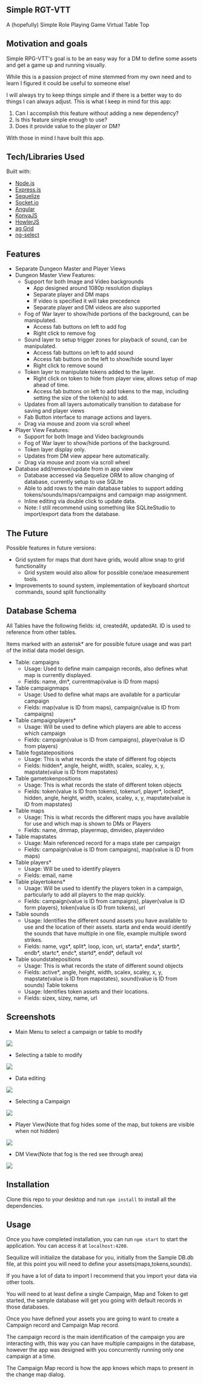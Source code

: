 ## Simple RGT-VTT
A (hopefully) Simple Role Playing Game Virtual Table Top

## Motivation and goals
Simple RPG-VTT's goal is to be an easy way for a DM to define some assets and get a game up and running visually.

While this is a passion project of mine stemmed from my own need and to learn I figured it could be useful to someone else! 

I will always try to keep things simple and if there is a better way to do things I can always adjust.
This is what I keep in mind for this app:

1) Can I accomplish this feature without adding a new dependency?
2) Is this feature simple enough to use?
3) Does it provide value to the player or DM?

With those in mind I have built this app.


## Tech/Libraries Used
Built with:
- [Node.js](https://nodejs.org/en/)
- [Express.js](http://expressjs.com/)
- [Sequelize](http://docs.sequelizejs.com/)
- [Socket.io](https://socket.io/)
- [Angular](https://angular.io)
- [KonvaJS](https://konvajs.org/)
- [HowlerJS](https://howlerjs.com/)
- [ag Grid](https://www.ag-grid.com/)
- [ng-select](https://ng-select.github.io/ng-select#/)

 

## Features
- Separate Dungeon Master and Player Views
- Dungeon Master View Features:
    - Support for both Image and Video backgrounds
        - App designed around 1080p resolution displays
        - Separate player and DM maps
        - If video is specified it will take precedence
        - Separate player and DM videos are also supported
    - Fog of War layer to show/hide portions of the background, can be manipulated.
        - Access fab buttons on left to add fog
        - Right click to remove fog
    - Sound layer to setup trigger zones for playback of sound, can be manipulated.
        - Access fab buttons on left to add sound
        - Access fab buttons on the left to show/hide sound layer
        - Right click to remove sound
    - Token layer to manipulate tokens added to the layer.
        - Right click on token to hide from player view, allows setup of map ahead of time.
        - Access fab buttons on left to add tokens to the map, including setting the size of the token(s) to add.
    - Updates from all layers automatically transition to database for saving and player views
    - Fab Button interface to manage actions and layers.
    - Drag via mouse and zoom via scroll wheel
- Player View Features:
    - Support for both Image and Video backgrounds
    - Fog of War layer to show/hide portions of the background.
    - Token layer display only.
    - Updates from DM view appear here automatically.
    - Drag via mouse and zoom via scroll wheel
- Database add/remove/update from in app view
    - Database accessed via Sequelize ORM to allow changing of database, currently setup to use SQLite
    - Able to add rows to the main database tables to support adding tokens/sounds/maps/campaigns and campaign map assignment.
    - Inline editing via double click to update data.
    - Note: I still recommend using something like SQLiteStudio to import/export data from the database.

## The Future
Possible features in future versions:
- Grid system for maps that dont have grids, would allow snap to grid functionality
    - Grid system would also allow for possible cone/aoe measurement tools.
- Improvements to sound system, implementation of keyboard shortcut commands, sound split functionality

## Database Schema
All Tables have the following fields: id, createdAt, updatedAt. ID is used to reference from other tables.

Items marked with an asterisk* are for possible future usage and was part of the initial data model design.

- Table: campaigns 
    - Usage: Used to define main campaign records, also defines what map is currently displayed.
    - Fields: name, dm*, currentmap(value is ID from maps)
- Table campaignmaps
    - Usage: Used to define what maps are available for a particular campaign
    - Fields: map(value is ID from maps), campaign(value is ID from campaigns)
- Table campaignplayers*
    - Usage: Will be used to define which players are able to access which campaign
    - Fields: campaign(value is ID from campaigns), player(value is ID from players)
- Table fogstatepositions
    - Usage: This is what records the state of different fog objects
    - Fields: hidden*, angle, height, width, scalex, scaley, x, y, mapstate(value is ID from mapstates)
- Table gametokenpositions
    - Usage: This is what records the state of different token objects
    - Fields: token(value is ID from tokens), tokenurl, player*, locked*, hidden, angle, height, width, scalex, scaley, x, y, mapstate(value is ID from mapstates)
- Table maps
    - Usage: This is what records the different maps you have available for use and which map is shown to DMs or Players
    - Fields: name, dmmap, playermap, dmvideo, playervideo
- Table mapstates
    - Usage: Main referenced record for a maps state per campaign
    - Fields: campaign(value is ID from campaigns), map(value is ID from maps)
- Table players*
    - Usage: Will be used to identify players
    - Fields: email, name
- Table playertokens*
    - Usage: Will be used to identify the players token in a campaign, particularly to add all players to the map quickly.
    - Fields: campaign(value is ID from campaigns), player(value is ID form players), token(value is ID from tokens), url
- Table sounds
    - Usage: Identifies the different sound assets you have available to use and the location of their assets. starta and enda would identify the sounds that have multiple in one file, example multiple sword strikes.
    - Fields: name, vgs*, split*, loop, icon, url, starta*, enda*, startb*, endb*, startc*, endc*, startd*, endd*, default vol
- Table soundstatepositions
    - Usage: This is what records the state of different sound objects
    - Fields: active*, angle, height, width, scalex, scaley, x, y, mapstate(value is ID from mapstates), sound(value is ID from sounds)
Table tokens
    - Usage: Identifies token assets and their locations.
    - Fields: sizex, sizey, name, url

## Screenshots
- Main Menu to select a campaign or table to modify

![](https://github.com/darkesthour111/simplerpgvtt/blob/master/Screenshots/Main%20screen.png?raw=true)
- Selecting a table to modify

![](https://github.com/darkesthour111/simplerpgvtt/blob/master/Screenshots/select%20database.png?raw=true)

- Data editing

![](https://github.com/darkesthour111/simplerpgvtt/blob/master/Screenshots/Editing%20Data.png?raw=true)
- Selecting a Campaign

![](https://github.com/darkesthour111/simplerpgvtt/blob/master/Screenshots/Selecting%20Campaign.png?raw=true)

- Player View(Note that fog hides some of the map, but tokens are visible when not hidden)

![](https://github.com/darkesthour111/simplerpgvtt/blob/master/Screenshots/Player%20View.png?raw=true)
- DM View(Note that fog is the red see through area)

![](https://github.com/darkesthour111/simplerpgvtt/blob/master/Screenshots/DM%20View.png?raw=true)

## Installation
Clone this repo to your desktop and run `npm install` to install all the dependencies.

## Usage
Once you have completed installation, you can run `npm start` to start the application. You can access it at `localhost:4200`.

Sequilize will initialize the database for you, initially from the Sample DB.db file, at this point you will need to define your assets(maps,tokens,sounds).

If you have a lot of data to import I recommend that you import your data via other tools.

You will need to at least define a single Campaign, Map and Token to get started, the sample database will get you going with default records in those databases.

Once you have defined your assets you are going to want to create a Campaign record and Campaign Map record.

The campaign record is the main identification of the campaign you are interacting with, this way you can have multiple campaigns in the database, however the app was designed with you concurrently running only one campaign at a time.

The Campaign Map record is how the app knows which maps to present in the change map dialog.